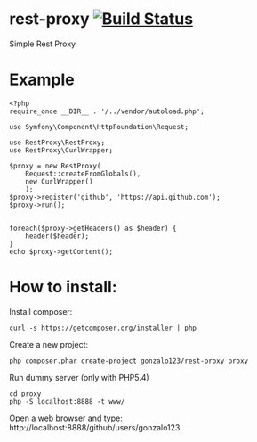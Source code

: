 rest-proxy [![Build Status](https://secure.travis-ci.org/gonzalo123/rest-proxy.png?branch=master)](http://travis-ci.org/gonzalo123/rest-proxy)
=========================

Simple Rest Proxy

Example
=========================

```
<?php
require_once __DIR__ . '/../vendor/autoload.php';

use Symfony\Component\HttpFoundation\Request;

use RestProxy\RestProxy;
use RestProxy\CurlWrapper;

$proxy = new RestProxy(
    Request::createFromGlobals(),
    new CurlWrapper()
    );
$proxy->register('github', 'https://api.github.com');
$proxy->run();


foreach($proxy->getHeaders() as $header) {
    header($header);
}
echo $proxy->getContent();
```

How to install:
=========================
Install composer:
```
curl -s https://getcomposer.org/installer | php
```

Create a new project:

```
php composer.phar create-project gonzalo123/rest-proxy proxy
```

Run dummy server (only with PHP5.4)

```
cd proxy
php -S localhost:8888 -t www/
```

Open a web browser and type: http://localhost:8888/github/users/gonzalo123

